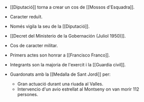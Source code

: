 - [[Diputació]] torna a crear un cos de [[Mossos d'Esquadra]].
- Caracter reduït.
- Només vigila la seu de la [[Diputació]].
- [[Decret del Ministerio de la Gobernación (Juliol 1950)]].
- Cos de caracter militar.
- Primers actes son honrar a [[Francisco Franco]].
- Integrants son la majoria de l'exercit i la [[Guardia civil]].

- Guardonats amb la [[Medalla de Sant Jordi]] per:
	- Gran actuació durant una riuada al Valles.
	- Intervencio d'un avio estrellat al Montseny on van morir 112 persones.